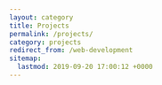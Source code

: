 ```yaml
---
layout: category
title: Projects
permalink: /projects/
category: projects
redirect_from: /web-development
sitemap:
  lastmod: 2019-09-20 17:00:12 +0000
---
```

